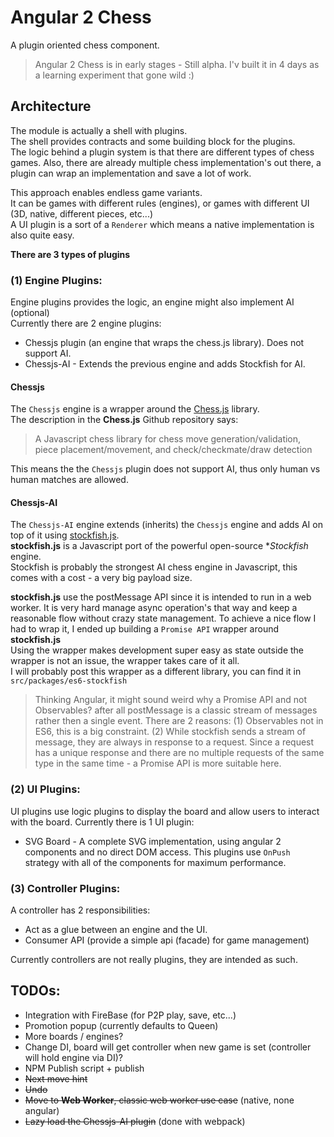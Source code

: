 # Angular 2 Chess

A plugin oriented chess component.  

> Angular 2 Chess is in early stages - Still alpha.
> I'v built it in 4 days as a learning experiment that gone wild :)

## Architecture
The module is actually a shell with plugins.  
The shell provides contracts and some building block for the plugins.  
The logic behind a plugin system is that there are different types of chess games. Also, there are already multiple chess implementation's out there, a plugin can wrap an implementation and save a lot of work.  

This approach enables endless game variants.  
It can be games with different rules (engines), or games with different UI (3D, native, different pieces, etc...)  
A UI plugin is a sort of a `Renderer` which means a native implementation is also quite easy.  
 
**There are 3 types of plugins**

### (1) Engine Plugins:
Engine plugins provides the logic, an engine might also implement AI (optional)  
Currently there are 2 engine plugins:  
 
  * Chessjs plugin (an engine that wraps the chess.js library). Does not support AI.
  * Chessjs-AI - Extends the previous engine and adds Stockfish for AI.

#### Chessjs
The `Chessjs` engine is a wrapper around the [Chess.js](https://github.com/jhlywa/chess.js) library.  
The description in the **Chess.js** Github repository says:  
> A Javascript chess library for chess move generation/validation, piece placement/movement, and check/checkmate/draw detection

This means the the `Chessjs` plugin does not support AI, thus only human vs human matches are allowed.

#### Chessjs-AI
The `Chessjs-AI` engine extends (inherits) the `Chessjs` engine and adds AI on top of it using [stockfish.js](https://github.com/nmrugg/stockfish.js).  
**stockfish.js** is a Javascript port of the powerful open-source **Stockfish* engine.  
Stockfish is probably the strongest AI chess engine in Javascript, this comes with a cost - a very big payload size.

**stockfish.js** use the postMessage API since it is intended to run in a web worker.
It is very hard manage async operation's that way and keep a reasonable flow without crazy state management.
To achieve a nice flow I had to wrap it, I ended up building a `Promise API` wrapper around **stockfish.js**  
Using the wrapper makes development super easy as state outside the wrapper is not an issue, the wrapper takes care of it all.  
I will probably post this wrapper as a different library, you can find it in `src/packages/es6-stockfish`

> Thinking Angular, it might sound weird why a Promise API and not Observables? after all postMessage is a classic stream of messages rather then a single event.
There are 2 reasons: (1) Observables not in ES6, this is a big constraint. (2) While stockfish sends a stream of message, they are always in response to a request.
Since a request has a unique response and there are no multiple requests of the same type in the same time - a Promise API is more suitable here.



### (2) UI Plugins:
UI plugins use logic plugins to display the board and allow users to interact with the board.
Currently there is 1 UI plugin:

  * SVG Board - A complete SVG implementation, using angular 2 components and no direct DOM access.
  This plugins use `OnPush` strategy with all of the components for maximum performance.
  
### (3) Controller Plugins:
A controller has 2 responsibilities:

  * Act as a glue between an engine and the UI.
  * Consumer API (provide a simple api (facade) for game management)

Currently controllers are not really plugins, they are intended as such.



## TODOs:
 
 * Integration with FireBase (for P2P play, save, etc...)
 * Promotion popup (currently defaults to Queen) 
 * More boards / engines?
 * Change DI, board will get controller when new game is set (controller will hold engine via DI)?
 * NPM Publish script + publish
 * ~~Next move hint~~
 * ~~Undo~~
 * ~~Move to **Web Worker**, classic web worker use case~~ (native, none angular)
 * ~~Lazy load the Chessjs-AI plugin~~ (done with webpack)